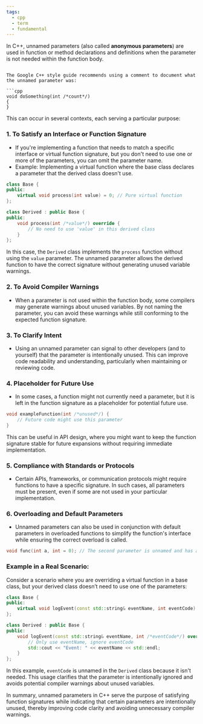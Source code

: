 ```yaml
---
tags:
  - cpp
  - term
  - fundamental
---
```


In C++, unnamed parameters (also called **anonymous parameters**) are used in function or method declarations and definitions when the parameter is not needed within the function body.

````ad-note

The Google C++ style guide recommends using a comment to document what the unnamed parameter was:

```cpp
void doSomething(int /*count*/)
{
}
````

This can occur in several contexts, each serving a particular purpose:

### 1. **To Satisfy an Interface or Function Signature**
   - If you're implementing a function that needs to match a specific interface or virtual function signature, but you don't need to use one or more of the parameters, you can omit the parameter name.
   - Example: Implementing a virtual function where the base class declares a parameter that the derived class doesn't use.

   ```cpp
   class Base {
   public:
       virtual void process(int value) = 0; // Pure virtual function
   };

   class Derived : public Base {
   public:
       void process(int /*value*/) override {
           // No need to use 'value' in this derived class
       }
   };
   ```

   In this case, the `Derived` class implements the `process` function without using the `value` parameter. The unnamed parameter allows the derived function to have the correct signature without generating unused variable warnings.

### 2. **To Avoid Compiler Warnings**
   - When a parameter is not used within the function body, some compilers may generate warnings about unused variables. By not naming the parameter, you can avoid these warnings while still conforming to the expected function signature.

### 3. **To Clarify Intent**
   - Using an unnamed parameter can signal to other developers (and to yourself) that the parameter is intentionally unused. This can improve code readability and understanding, particularly when maintaining or reviewing code.

### 4. **Placeholder for Future Use**
   - In some cases, a function might not currently need a parameter, but it is left in the function signature as a placeholder for potential future use.

   ```cpp
   void exampleFunction(int /*unused*/) {
       // Future code might use this parameter
   }
   ```

   This can be useful in API design, where you might want to keep the function signature stable for future expansions without requiring immediate implementation.

### 5. **Compliance with Standards or Protocols**
   - Certain APIs, frameworks, or communication protocols might require functions to have a specific signature. In such cases, all parameters must be present, even if some are not used in your particular implementation.

### 6. **Overloading and Default Parameters**
   - Unnamed parameters can also be used in conjunction with default parameters in overloaded functions to simplify the function's interface while ensuring the correct overload is called.

   ```cpp
   void func(int a, int = 0); // The second parameter is unnamed and has a default value
   ```

### Example in a Real Scenario:
Consider a scenario where you are overriding a virtual function in a base class, but your derived class doesn’t need to use one of the parameters:

```cpp
class Base {
public:
    virtual void logEvent(const std::string& eventName, int eventCode) = 0;
};

class Derived : public Base {
public:
    void logEvent(const std::string& eventName, int /*eventCode*/) override {
        // Only use eventName, ignore eventCode
        std::cout << "Event: " << eventName << std::endl;
    }
};
```

In this example, `eventCode` is unnamed in the `Derived` class because it isn't needed. This usage clarifies that the parameter is intentionally ignored and avoids potential compiler warnings about unused variables.

In summary, unnamed parameters in C++ serve the purpose of satisfying function signatures while indicating that certain parameters are intentionally unused, thereby improving code clarity and avoiding unnecessary compiler warnings.